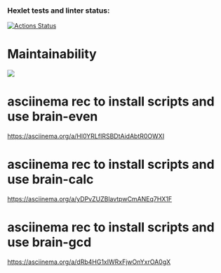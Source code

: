 ### Hexlet tests and linter status:
[![Actions Status](https://github.com/Kem0111/python-project-49/workflows/hexlet-check/badge.svg)](https://github.com/Kem0111/python-project-49/actions)

# Maintainability
<a href="https://codeclimate.com/github/Kem0111/python-project-49/maintainability"><img src="https://api.codeclimate.com/v1/badges/3ae03736d19895ff21d4/maintainability" /></a>


# asciinema rec to install scripts and use brain-even
https://asciinema.org/a/Hl0YRLfIRSBDtAidAbtR0OWXI

# asciinema rec to install scripts and use brain-calc
https://asciinema.org/a/yDPvZUZBlavtpwCmANEq7HX1F

# asciinema rec to install scripts and use brain-gcd
https://asciinema.org/a/dRb4HG1xIWRxFjwOnYxrOA0gX
